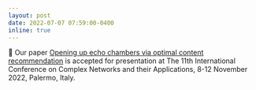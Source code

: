 ```yaml
---
layout: post
date: 2022-07-07 07:59:00-0400
inline: true
---
```


🎉 Our paper [Opening up echo chambers via optimal content recommendation](https://link.springer.com/chapter/10.1007/978-3-031-21127-0_7) is accepted for presentation at The 11th International Conference on Complex Networks and their Applications, 8-12 November 2022, Palermo, Italy.
